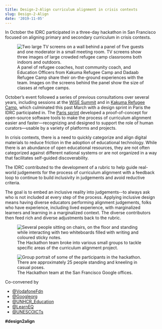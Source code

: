 ```yaml
---
title: Design-2-Align curriculum alignment in crisis contexts
slug: Design-2-Align
date: '2019-11-05'
---
```

In October the IDRC participated in a three-day hackathon in San Francisco focused on
 aligning
primary and secondary curriculum in crisis contexts.
<figure>
<img src="/news/images/Design-2-Align_panel.png"
alt="Two large TV screens on a wall behind a panel of five guests and one moderator
in a small meeting room. TV screens show three images of large crowded refugee camp classrooms both indoors and outdoors.">
<figcaption>
A panel of refugee coaches, host community coach, and Education Officers from Kakuma Refugee
Camp and Dadaab Refugee Camp share their on-the-ground experiences with the team.
 Images on the
screens behind the panel show the size of classes at refugee camps.
</figcaption>
</figure>

October’s event followed a series of previous consultations over several years,
including sessions
at the [WISE Summit](https://www.wise-qatar.org) and in
[Kakuma Refugee Camp](https://www.unhcr.org/ke/kakuma-refugee-camp), which culminated
this past March with a design sprint in Paris the IDRC participated in. The
[Paris sprint](https://blog.learningequality.org/report-release-design-sprint-on-curriculum-alignment-in-crisis-contexts-57eb717b9e7e)
developed a proof-of-concept for open-source software tools to make the process of curriculum
alignment easier and faster—recognizing and designed to support the role of human curators—usable by
a variety of platforms and projects.

In crisis contexts, there is a need to quickly categorize and align digital materials to reduce
friction in the adoption of educational technology. While there is an abundance of open educational
resources, they are not often categorized against different national systems or are not organized in
a way that facilitates self-guided discoverability.

The IDRC contributed to the development of a rubric to help guide real-world judgements for the
process of curriculum alignment with a feedback loop to continue to build inclusivity in judgements
and avoid reductive criteria.

The goal is to embed an inclusive reality into judgements--to always ask who is not included at
every step of the process. Applying inclusive design means having diverse educators performing
alignment judgements, folks who have experience, including lived experience, with marginalized
learners and learning in a marginalized context. The diverse contributors then feed rich and diverse
adjustments back to the rubric.

<figure>
<img src="/news/images/Design-2-Align_activity.png"
alt="Several people sitting on chairs, on the floor and standing while interacting with two
 whiteboards filled with writing and coloured sticky notes.">
<figcaption>
The Hackathon team broke into various small groups to tackle specific areas of the curriculum
alignment project.
</figcaption>
</figure>
<figure>
<img src="/news/images/Design-2-Align_team.png"
alt="Group portrait of some of the participants in the hackathon. There are approximately
 25 people standing and kneeling in casual poses.">
<figcaption>
The Hackathon team at the San Francisco Google offices.
</figcaption>
</figure>
<span>Co-convened by</span>

<ul class="floe-news-inlineList">
    <li>
        <a href="https://twitter.com/vodafonefdn">@VodafoneFdn</a>
    </li>
    <li>
        <a href="https://twitter.com/Googleorg">@Googleorg</a>
    </li>
    <li>
        <a href="https://twitter.com/UNHCR_Education">@UNHCR_Education</a>
    </li>
    <li>
        <a href="https://twitter.com/LearnEQ">@LearnEQ</a>
    </li>
    <li>
        <a href="https://twitter.com/UNESCOICTs">@UNESCOICTs</a>
    </li>
</ul>

<p>
    <strong>#design2align</strong>
</p>
